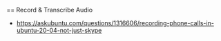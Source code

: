 == Record & Transcribe Audio

* https://askubuntu.com/questions/1316606/recording-phone-calls-in-ubuntu-20-04-not-just-skype

